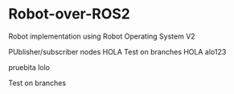 # Robot-over-ROS2
Robot implementation using Robot Operating System V2

PUblisher/subscriber nodes
HOLA 
Test on branches
HOLA alo123

pruebita lolo

Test on branches
